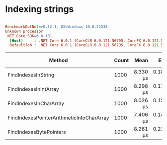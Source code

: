 # Indexing strings

``` ini

BenchmarkDotNet=v0.12.1, OS=Windows 10.0.22538
Unknown processor
.NET Core SDK=6.0.101
  [Host]     : .NET Core 6.0.1 (CoreCLR 6.0.121.56705, CoreFX 6.0.121.56705), X64 RyuJIT
  DefaultJob : .NET Core 6.0.1 (CoreCLR 6.0.121.56705, CoreFX 6.0.121.56705), X64 RyuJIT


```
|                                    Method | Count |     Mean |     Error |    StdDev | Ratio | RatioSD | Gen 0 | Gen 1 | Gen 2 | Allocated |
|------------------------------------------ |------ |---------:|----------:|----------:|------:|--------:|------:|------:|------:|----------:|
|                       FindIndexesInString |  1000 | 8.330 μs | 0.1857 μs | 0.5358 μs |  1.00 |    0.00 |     - |     - |     - |         - |
|                     FindIndexesInIntArray |  1000 | 8.298 μs | 0.1756 μs | 0.5009 μs |  1.00 |    0.09 |     - |     - |     - |         - |
|                    FindIndexesInCharArray |  1000 | 8.026 μs | 0.1593 μs | 0.2872 μs |  0.98 |    0.08 |     - |     - |     - |         - |
| FindIndexesPointerArithmeticIntoCharArray |  1000 | 7.406 μs | 0.1462 μs | 0.2986 μs |  0.89 |    0.08 |     - |     - |     - |         - |
|                   FindIndexesBytePointers |  1000 | 8.261 μs | 0.2263 μs | 0.6309 μs |  1.00 |    0.10 |     - |     - |     - |         - |
